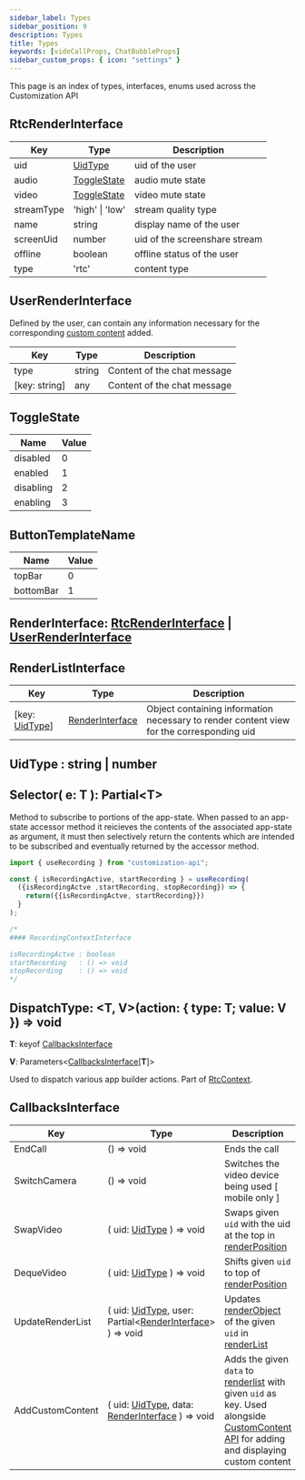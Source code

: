 ```yaml
---
sidebar_label: Types
sidebar_position: 9
description: Types
title: Types
keywords: [videCallProps, ChatBubbleProps]
sidebar_custom_props: { icon: "settings" }
---
```


This page is an index of types, interfaces, enums used across the Customization API

<api>
<method>

## RtcRenderInterface

<collapsible>

| Key        | Type                        | Description                   |
| ---------- | --------------------------- | ----------------------------- |
| uid        | [UidType](#uidtype)         | uid of the user               |
| audio      | [ToggleState](#togglestate) | audio mute state              |
| video      | [ToggleState](#togglestate) | video mute state              |
| streamType | 'high' \| 'low'             | stream quality type           |
| name       | string                      | display name of the user      |
| screenUid  | number                      | uid of the screenshare stream |
| offline    | boolean                     | offline status of the user    |
| type       | 'rtc'                       | content type                  |

</collapsible>
</method>

<!-- ***************************************************************************************************************** -->

<method>

## UserRenderInterface

Defined by the user, can contain any information necessary for the corresponding [custom content](/customization-api/api-reference/components-api#videocallcustomcontent) added.

<collapsible>

| Key           | Type   | Description                 |
| ------------- | ------ | --------------------------- |
| type          | string | Content of the chat message |
| [key: string] | any    | Content of the chat message |

</collapsible>
</method>

<!-- ***************************************************************************************************************** -->

<method>

## ToggleState

<collapsible>

| Name      | Value |
| --------- | ----- |
| disabled  | 0     |
| enabled   | 1     |
| disabling | 2     |
| enabling  | 3     |

</collapsible>
</method>

<method>

<!-- ***************************************************************************************************************** -->

## ButtonTemplateName

<collapsible>

| Name      | Value |
| --------- | ----- |
| topBar    | 0     |
| bottomBar | 1     |

</collapsible>
</method>

<!-- ***************************************************************************************************************** -->

<method>

## RenderInterface: [RtcRenderInterface](#rtcrenderinterface) \| [UserRenderInterface](#userrenderinterface)

</method>

<!-- ***************************************************************************************************************** -->

<method>

## RenderListInterface

<collapsible>

| Key                        | Type                                | Description                                                                              |
| -------------------------- | ----------------------------------- | ---------------------------------------------------------------------------------------- |
| [key: [UidType](#uidtype)] | [RenderInterface](#renderinterface) | Object containing information necessary to render content view for the corresponding uid |

</collapsible>
</method>

<!-- ***************************************************************************************************************** -->

<method>

## UidType : string | number

</method>

<!-- ***************************************************************************************************************** -->

<method>

## Selector( e: T ): Partial<T\>

Method to subscribe to portions of the app-state. When passed to an app-state accessor method it reicieves the contents of the associated app-state as argument, it must then selectively return the contents which are intended to be subscribed and eventually returned by the accessor method.

```jsx
import { useRecording } from "customization-api";

const { isRecordingActive, startRecording } = useRecording(
  ({isRecordingActve ,startRecording, stopRecording}) => {
    return({{isRecordingActve, startRecording}})
  }
);

/*
#### RecordingContextInterface

isRecordingActve : boolean
startRecording   : () => void
stopRecording    : () => void
*/
```

</method>

<!-- ***************************************************************************************************************** -->

<method>

## DispatchType: <T, V>(action: { type: T; value: V }) => void

**T**: keyof [CallbacksInterface](#callbacksinterface)

**V**: Parameters<[CallbacksInterface](#callbacksinterface)[**T**]>

Used to dispatch various app builder actions.
Part of [RtcContext](/customization-api/api-reference/app-state-library#rtccontextinterface).

</method>

<!-- ***************************************************************************************************************** -->

<method>

## CallbacksInterface

| Key              | Type                                                                                      | Description                                                                                                                                                                                                                                                                                 |
| ---------------- | ----------------------------------------------------------------------------------------- | ------------------------------------------------------------------------------------------------------------------------------------------------------------------------------------------------------------------------------------------------------------------------------------------- |
| EndCall          | () => void                                                                                | Ends the call                                                                                                                                                                                                                                                                               |
| SwitchCamera     | () => void                                                                                | Switches the video device being used [ mobile only ]                                                                                                                                                                                                                                        |
| SwapVideo        | ( uid: [UidType](#uidtype) ) => void                                                      | Swaps given `uid` with the uid at the top in [renderPosition](/customization-api/api-reference/app-state-library#renderstateinterface)                                                                                                                                                      |
| DequeVideo       | ( uid: [UidType](#uidtype) ) => void                                                      | Shifts given `uid` to top of [renderPosition](/customization-api/api-reference/app-state-library#renderstateinterface)                                                                                                                                                                      |
| UpdateRenderList | ( uid: [UidType](#uidtype), user: Partial<[RenderInterface](#renderinterface)\> ) => void | Updates [renderObject](#renderinterface) of the given `uid` in [renderList](/customization-api/api-reference/app-state-library#renderstateinterface)                                                                                                                                        |
| AddCustomContent | ( uid: [UidType](#uidtype), data: [RenderInterface](#renderinterface) ) => void           | Adds the given `data` to [renderlist](/customization-api/api-reference/app-state-library#renderstateinterface) with given `uid` as key. Used alongside [CustomContent API](/customization-api/api-reference/components-api#videocallcustomcontent) for adding and displaying custom content |

</method>

<!-- ***************************************************************************************************************** -->

</api>
